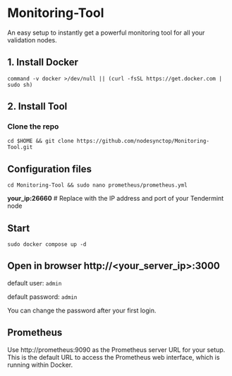 # Monitoring-Tool
An easy setup to instantly get a powerful monitoring tool for all your validation nodes.
## 1. Install Docker
```
command -v docker >/dev/null || (curl -fsSL https://get.docker.com | sudo sh)
```
## 2. Install Tool

### Clone the repo
```
cd $HOME && git clone https://github.com/nodesynctop/Monitoring-Tool.git
```
## Configuration files
```
cd Monitoring-Tool && sudo nano prometheus/prometheus.yml
```
**your_ip:26660** # Replace with the IP address and port of your Tendermint node

## Start 
```
sudo docker compose up -d
```

## Open in browser http://<your_server_ip>:3000

default user: `admin`

default password: `admin`

You can change the password after your first login.

## Prometheus

Use http://prometheus:9090 as the Prometheus server URL for your setup. This is the default URL to access the Prometheus web interface, which is running within Docker.
